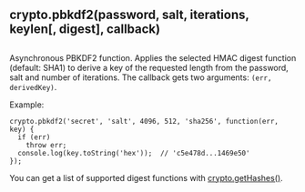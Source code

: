 ## crypto.pbkdf2(password, salt, iterations, keylen\[, digest\], callback)

## 

Asynchronous PBKDF2 function. Applies the selected HMAC digest function
(default: SHA1) to derive a key of the requested length from the password,
salt and number of iterations. The callback gets two arguments:
`(err, derivedKey)`.

Example:

    crypto.pbkdf2('secret', 'salt', 4096, 512, 'sha256', function(err, key) {
      if (err)
        throw err;
      console.log(key.toString('hex'));  // 'c5e478d...1469e50'
    });

You can get a list of supported digest functions with
[crypto.getHashes()][0].


[0]: #crypto_crypto_gethashes
